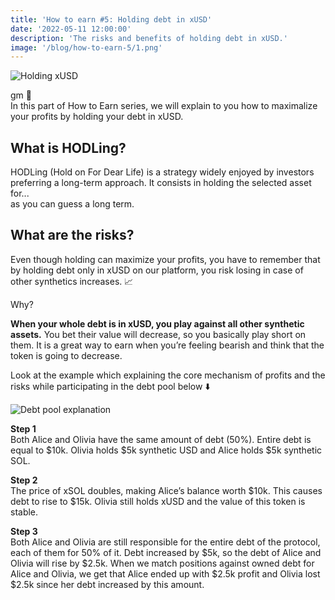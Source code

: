 ```yaml
---
title: 'How to earn #5: Holding debt in xUSD'
date: '2022-05-11 12:00:00'
description: 'The risks and benefits of holding debt in xUSD.'
image: '/blog/how-to-earn-5/1.png'
---
```


![Holding xUSD](/blog/how-to-earn-5/1.png 'horizontal')

gm 👋  
In this part of How to Earn series, we will explain to you how to maximalize your profits by holding your debt in xUSD.

## What is HODLing?

HODLing (Hold on For Dear Life) is a strategy widely enjoyed by investors preferring a long-term approach. It consists in holding the selected asset for...  
as you can guess a long term.

## What are the risks?

Even though holding can maximize your profits, you have to remember that by holding debt only in xUSD on our platform, you risk losing in case of other synthetics increases. 📈

Why?

**When your whole debt is in xUSD, you play against all other synthetic assets.** You bet their value will decrease, so you basically play short on them. It is a great way to earn when you’re feeling bearish and think that the token is going to decrease.

Look at the example which explaining the core mechanism of profits and the risks while participating in the debt pool below ⬇️

![Debt pool explanation](/blog/how-to-earn-5/2.png 'horizontal')

**Step 1**  
Both Alice and Olivia have the same amount of debt (50%). Entire debt is equal to $10k. Olivia holds $5k synthetic USD and Alice holds $5k synthetic SOL.

**Step 2**  
The price of xSOL doubles, making Alice’s balance worth $10k. This causes debt to rise to $15k. Olivia still holds xUSD and the value of this token is stable.

**Step 3**  
Both Alice and Olivia are still responsible for the entire debt of the protocol, each of them for 50% of it. Debt increased by $5k, so the debt of Alice and Olivia will rise by $2.5k. When we match positions against owned debt for Alice and Olivia, we get that Alice ended up with $2.5k profit and Olivia lost $2.5k since her debt increased by this amount.
